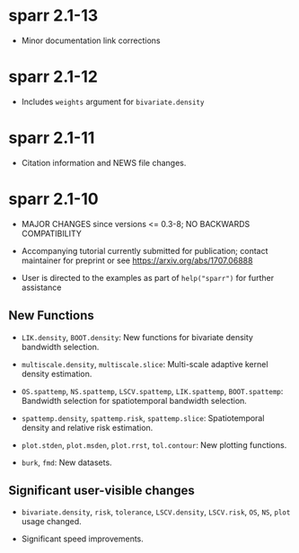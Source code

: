 # sparr 2.1-13

* Minor documentation link corrections

# sparr 2.1-12

* Includes `weights` argument for `bivariate.density`

# sparr 2.1-11

* Citation information and NEWS file changes.

# sparr 2.1-10

* MAJOR CHANGES since versions <= 0.3-8; NO BACKWARDS COMPATIBILITY

* Accompanying tutorial currently submitted for publication; 
  contact maintainer for preprint or see https://arxiv.org/abs/1707.06888

* User is directed to the examples as part of `help("sparr")` for further assistance
      
## New Functions

* `LIK.density`, `BOOT.density`: New functions for bivariate density bandwidth selection.

* `multiscale.density`, `multiscale.slice`: Multi-scale adaptive kernel density estimation.

* `OS.spattemp`, `NS.spattemp`, `LSCV.spattemp`, `LIK.spattemp`, `BOOT.spattemp`: Bandwidth selection for spatiotemporal bandwidth selection.

* `spattemp.density`, `spattemp.risk`, `spattemp.slice`: Spatiotemporal density and relative risk estimation.
    
* `plot.stden`, `plot.msden`, `plot.rrst`, `tol.contour`: New plotting functions.
    
* `burk`, `fmd`: New datasets.

## Significant user-visible changes

* `bivariate.density`, `risk`, `tolerance`, `LSCV.density`, `LSCV.risk`, `OS`, `NS`, `plot` usage changed.

* Significant speed improvements.
